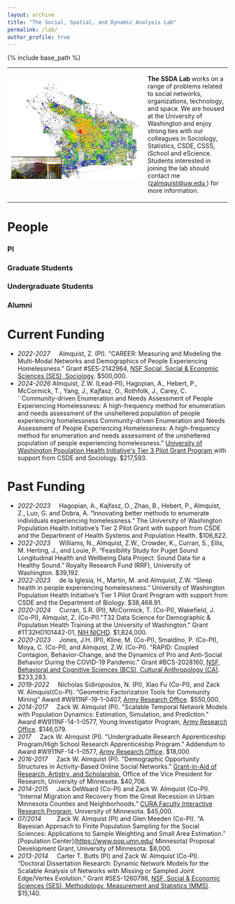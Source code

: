 ```yaml
---
layout: archive
title: "The Social, Spatial, and Dynamic Analysis Lab"
permalink: /lab/
author_profile: true
---
```


{% include base_path %}


<table class="imgtable"><tr><td width="300px">
<img src="/images/diff_fest3.png" alt="SSDA lab" width = "300px">&nbsp;</td>
<td align="left"><p><b>The SSDA Lab</b> works on a range of problems related to social networks, organizations, technology, and space. We are housed at the University of Washington and enjoy strong ties with our colleagues in Sociology, Statistics, CSDE, CSSS, iSchool and eScience. Students interested in joining the lab should contact me (<a href="mailto:email:zalmquist@uw.edu">zalmquist@uw.edu </a>) for more information.</p>
</td></tr></table>

People
===

### PI

### Graduate Students

### Undergraduate Students

### Alumni

Current Funding
===

* *2022-2027*  &nbsp; &nbsp; Almquist, Z. (PI). "CAREER: Measuring and Modeling the Multi-Modal Networks and Demographics of People Experiencing Homelessness.” Grant #SES-2142964, [NSF Social, Social & Economic Sciences (SES), Sociology](https://www.nsf.gov/awardsearch/showAward?AWD_ID=2142964&HistoricalAwards=false). $500,000.
* *2024-2026* Almquist, Z.W. (Lead-PI), Hagopian, A., Hebert, P., McCormick, T., Yang, J., Kajfasz, O., Rothfolk, J., Carey, C. ``Community-driven Enumeration and Needs Assessment of People Experiencing Homelessness: A high-frequency method for enumeration and needs assessment of the unsheltered population of people experiencing homelessness Community-driven Enumeration and Needs Assessment of People Experiencing Homelessness: A high-frequency method for enumeration and needs assessment of the unsheltered population of people experiencing homelessness." <a href="https://www.washington.edu/populationhealth/2024/06/06/initiative-announces-awardees-of-spring-quarter-2024-tier-3-pilot-research-grants/">University of Washington Population Health Initiative's Tier 3 Pilot Grant Program </a> with support from CSDE and Sociology. $217,593.


Past Funding
===

* *2022-2023* &nbsp; &nbsp; Hagopian, A., Kajfasz, O., Zhao, B., Hebert, P., Almquist, Z., Luo, G. and Dobra, A. “Innovating better methods to enumerate individuals experiencing homelessness.” The University of Washington Population Health Initiative’s Tier 2 Pilot Grant with support from CSDE and the Department of Health Systems and Population Health. $106,822.
* *2022-2023*  &nbsp; &nbsp; Williams, N., Almquist, Z.W., Crowder, K., Curran, S., Ellis, M. Herting, J., and Louie, P. “Feasibility Study for Puget Sound Longitudinal Health and Wellbeing Data Project: Sound Data for a Healthy Sound.” Royalty Research Fund (RRF), University of Washington. $39,192.
* *2022-2023*  &nbsp; &nbsp; de la Iglesia, H., Martin, M. and Almquist, Z.W. “Sleep health in people experiencing homelessness.” University of Washington Population Health Initiative’s Tier 1 Pilot Grant Program with support from CSDE and the Department of Biology. $38,468.91.
* *2020-2024* &nbsp; &nbsp; Curran, S.R. (PI), McCormick, T. (Co-PI), Wakefield, J. (Co-PI), Almquist, Z. (Co-PI)."T32 Data Science for Demographic & Population Health Training at the University of Washington." Grant \#1T32HD101442-01, [NIH NICHD](https://reporter.nih.gov/search/QJR-T7s59EKdjpEKXJpfiQ/project-details/9934811). $1,824,000.
* *2020-2023* &nbsp; &nbsp; Jones, J.H. (PI),  Kline, M.  (Co-PI), Smaldino, P.  (Co-PI), Moya, C.  (Co-PI),  and Almquist, Z.W. (Co-PI). "RAPID: Coupled Contagion, Behavior-Change, and the Dynamics of Pro and Anti-Social Behavior During the COVID-19 Pandemic." Grant \#BCS-2028160, [NSF, Behavioral and Cognitive Sciences (BCS), Cultural Anthropology (CA)](https://www.nsf.gov/awardsearch/showAward?AWD_ID=2028160). $233,283.
* *2019-2022* &nbsp; &nbsp; Nicholas Sidiropoulos, N. (PI), Xiao Fu (Co-PI), and Zack W. Almquist(Co-PI). “Geometric Factorization Tools for Community Mining” Award \#W911NF-19-1-0407, [Army Research Office](http://www.arl.army.mil/www/default.cfm?page=29). $550,000.
* *2014-2017* &nbsp; &nbsp; Zack W. Almquist (PI). "Scalable Temporal Network Models with Population Dynamics: Estimation, Simulation, and Prediction." Award #W911NF-14-1-0577, Young Investigator Program, [Army Research Office](http://www.arl.army.mil/www/default.cfm?page=29). $146,079.
* *2017* &nbsp; &nbsp; Zack W. Almquist (PI). "Undergraduate Research Apprenticeship Program/High School Research Apprenticeship Program." Addendum to Award #W911NF-14-1-0577, [Army Research Office](http://www.arl.army.mil/www/default.cfm?page=29). $18,000.
* *2016-2017* &nbsp; &nbsp; Zack W. Almquist (PI). "Demographic Opportunity Structures in Activity-Based Online Social Networks." [Grant-in-Aid of Research, Artistry, and Scholarship](http://www.research.umn.edu/advance/gia-awards.html), Office of the Vice President for Research, University of Minnesota. $40,708.
* *2014-2015* &nbsp; &nbsp; Jack DeWaard (Co-PI) and Zack W. Almquist (Co-PI). “Internal Migration and Recovery from the Great Recession in Urban Minnesota Counties and Neighborhoods.” [CURA Faculty Interactive Research Program](http://www.cura.umn.edu/FIRP), University of Minnesota. $45,000.
* *07/2014* &nbsp; &nbsp; &nbsp; &nbsp; Zack W. Almquist (PI) and Glen Meeden (Co-PI). “A Bayesian Approach to Finite Population Sampling for the Social Sciences: Applications to Sample Weighting and Small Area Estimation.” [Population Center](https://www.pop.umn.edu/ Minnesota) Proposal Development Grant, University of Minnesota. $8,000.
* *2013-2014* &nbsp; &nbsp; Carter T. Butts (PI) and Zack W. Almquist (Co-PI). “Doctoral Dissertation Research: Dynamic Network Models for the Scalable Analysis of Networks with Missing or Sampled Joint Edge/Vertex Evolution.” Grant \#SES-1260798, [NSF, Social & Economic Sciences (SES), Methodology, Measurement and Statistics (MMS)](https://www.nsf.gov/awardsearch/showAward?AWD_ID=1260798&HistoricalAwards=false). $15,140.

